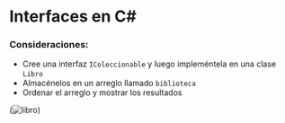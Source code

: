 # Interfaces en C#

### **Consideraciones:**

- Cree una interfaz `IColeccionable` y luego impleméntela en una clase `Libro`
- Almacénelos en un arreglo llamado `biblioteca`
- Ordenar el arreglo y mostrar los resultados

(![libro](https://user-images.githubusercontent.com/88947720/170570497-e39cd587-158a-447b-b47c-9b6f003cb6d8.png))
